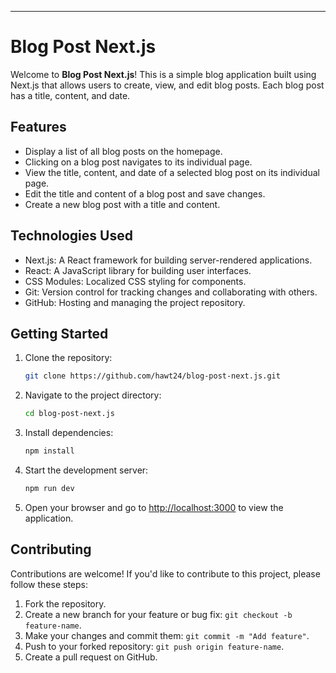 ---

# Blog Post Next.js

Welcome to **Blog Post Next.js**! This is a simple blog application built using Next.js that allows users to create, view, and edit blog posts. Each blog post has a title, content, and date.

## Features

- Display a list of all blog posts on the homepage.
- Clicking on a blog post navigates to its individual page.
- View the title, content, and date of a selected blog post on its individual page.
- Edit the title and content of a blog post and save changes.
- Create a new blog post with a title and content.

## Technologies Used

- Next.js: A React framework for building server-rendered applications.
- React: A JavaScript library for building user interfaces.
- CSS Modules: Localized CSS styling for components.
- Git: Version control for tracking changes and collaborating with others.
- GitHub: Hosting and managing the project repository.

## Getting Started

1. Clone the repository:

   ```bash
   git clone https://github.com/hawt24/blog-post-next.js.git
   ```

2. Navigate to the project directory:

   ```bash
   cd blog-post-next.js
   ```

3. Install dependencies:

   ```bash
   npm install
   ```

4. Start the development server:

   ```bash
   npm run dev
   ```

5. Open your browser and go to [http://localhost:3000](http://localhost:3000) to view the application.

## Contributing

Contributions are welcome! If you'd like to contribute to this project, please follow these steps:

1. Fork the repository.
2. Create a new branch for your feature or bug fix: `git checkout -b feature-name`.
3. Make your changes and commit them: `git commit -m "Add feature"`.
4. Push to your forked repository: `git push origin feature-name`.
5. Create a pull request on GitHub.
